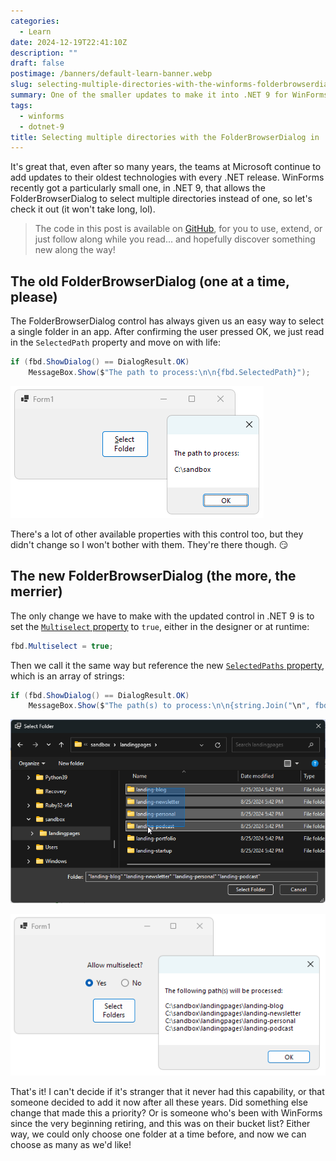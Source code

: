 ```yaml
---
categories:
  - Learn
date: 2024-12-19T22:41:10Z
description: ""
draft: false
postimage: /banners/default-learn-banner.webp
slug: selecting-multiple-directories-with-the-winforms-folderbrowserdialog-in-dotnet
summary: One of the smaller updates to make it into .NET 9 for WinForms was allowing multi-selection in the FolderBrowserDialog. Let's see how.
tags:
  - winforms
  - dotnet-9
title: Selecting multiple directories with the FolderBrowserDialog in .NET 9
---
```

It's great that, even after so many years, the teams at Microsoft continue to add updates to their oldest technologies with every .NET release. WinForms recently got a particularly small one, in .NET 9, that allows the FolderBrowserDialog to select multiple directories instead of one, so let's check it out (it won't take long, lol).

> The code in this post is available on [GitHub](https://github.com/grantwinney/Surviving-WinForms/tree/master/.NET%2009/FolderBrowserDialogMultiSelect), for you to use, extend, or just follow along while you read... and hopefully discover something new along the way!

## The old FolderBrowserDialog (one at a time, please)

The FolderBrowserDialog control has always given us an easy way to select a single folder in an app. After confirming the user pressed OK, we just read in the `SelectedPath` property and move on with life:

```csharp
if (fbd.ShowDialog() == DialogResult.OK)
    MessageBox.Show($"The path to process:\n\n{fbd.SelectedPath}");
```

![](content/posts/selecting-multiple-directories-with-the-winforms-folderbrowserdialog-in-dotnet/image-8.png)

There's a lot of other available properties with this control too, but they didn't change so I won't bother with them. They're there though. 😏

## The new FolderBrowserDialog (the more, the merrier)

The only change we have to make with the updated control in .NET 9 is to set the [`Multiselect` property](https://learn.microsoft.com/en-us/dotnet/api/system.windows.forms.folderbrowserdialog.multiselect) to `true`, either in the designer or at runtime:

```csharp
fbd.Multiselect = true;
```

Then we call it the same way but reference the new [`SelectedPaths` property](https://learn.microsoft.com/en-us/dotnet/api/system.windows.forms.folderbrowserdialog.selectedpaths), which is an array of strings:

```csharp
if (fbd.ShowDialog() == DialogResult.OK)
    MessageBox.Show($"The path(s) to process:\n\n{string.Join("\n", fbd.SelectedPaths)}");
```

![](content/posts/learn/_frameworks/_winforms/selecting-multiple-directories-with-the-winforms-folderbrowserdialog-in-dotnet/image-10.png)

![](content/posts/learn/_frameworks/_winforms/selecting-multiple-directories-with-the-winforms-folderbrowserdialog-in-dotnet/image-9.png)

That's it! I can't decide if it's stranger that it never had this capability, or that someone decided to add it now after all these years. Did something else change that made this a priority? Or is someone who's been with WinForms since the very beginning retiring, and this was on their bucket list? Either way, we could only choose one folder at a time before, and now we can choose as many as we'd like!
